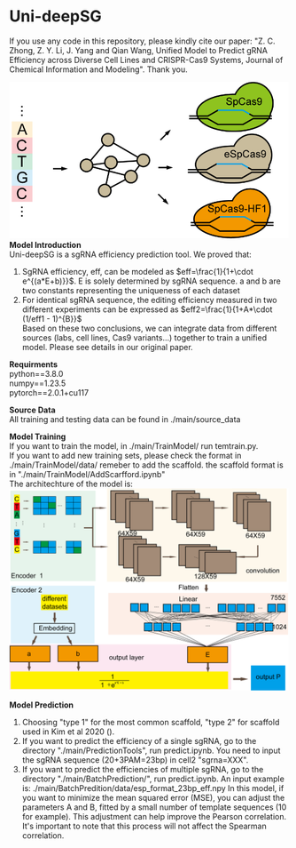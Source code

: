 # Uni-deepSG
If you use any code in this repository, please kindly cite our paper: "Z. C. Zhong, Z. Y. Li, J. Yang and Qian Wang, Unified Model to Predict gRNA Efficiency across Diverse Cell Lines and CRISPR-Cas9 Systems, Journal of Chemical Information and Modeling". Thank you.

![uni-deepSG](./topic.png)<br>
**Model Introduction**  
Uni-deepSG is a sgRNA efficiency prediction tool. We proved that:
1) SgRNA efficiency, eff, can be modeled as  $eff=\frac{1}{1+\cdot e^{(a*E+b)}}$. E is solely determined by sgRNA sequence. a and b are two constants representing the uniqueness of each dataset
2) For identical sgRNA sequence, the editing efficiency measured in two different experiments can be expressed as $eff2=\frac{1}{1+A*\cdot (1/eff1 - 1)^{B}}$  
Based on these two conclusions, we can integrate data from different sources (labs, cell lines, Cas9 variants...) together to train a unified model. Please see details in our original paper.

**Requirments**  
python==3.8.0  
numpy==1.23.5  
pytorch==2.0.1+cu117    

**Source Data**  
All training and testing data can be found in ./main/source_data  

**Model Training**  
If you want to train the model, in ./main/TrainModel/ run temtrain.py.  
If you want to add new training sets, please check the format in ./main/TrainModel/data/ remeber to add the scaffold. the scaffold format is in "./main/TrainModel/AddScarfford.ipynb"<br>
The architechture of the model is:  
![MODEL](./model.png)
 

**Model Prediction**  
1. Choosing "type 1" for the most common scaffold, "type 2" for scaffold used in Kim et al 2020  ().
2. If you want to predict the efficiency of a single sgRNA, go to the directory "./main/PredictionTools", run predict.ipynb. You need to input the sgRNA sequence (20+3PAM=23bp) in cell2 "sgrna=XXX".
3. If you want to predict the efficiencies of multiple sgRNA, go to the directory "./main/BatchPrediction/", run predict.ipynb. An input  example is: ./main/BatchPredition/data/esp_format_23bp_eff.npy
In this model, if you want to  minimize the mean squared error (MSE), you can adjust the parameters A and B, fitted by a small number of template sequences (10 for example). This adjustment can help improve the Pearson correlation. It's important to note that this process will not affect the Spearman correlation.
